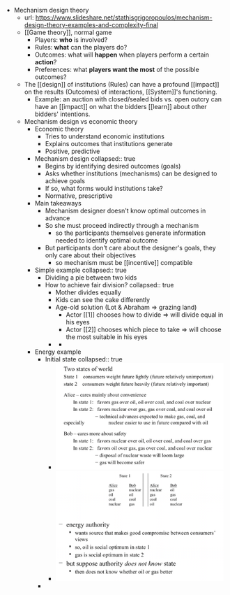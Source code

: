 - Mechanism design theory
	- url: https://www.slideshare.net/stathisgrigoropoulos/mechanism-design-theory-examples-and-complexity-final
	- [[Game theory]], normal game
		- Players: **who** is involved?
		- Rules: **what** can the players do?
		- Outcomes: what will **happen** when players perform a certain **action**?
		- Preferences: what **players want the most** of the possible outcomes?
	- The [[design]] of institutions (Rules) can have a profound [[impact]] on the results (Outcomes) of interactions, [[System]]'s functioning.
		- Example: an auction with closed/sealed bids vs. open outcry can have an [[impact]] on what the bidders [[learn]] about other bidders' intentions.
	- Mechanism design vs economic theory
		- Economic theory
			- Tries to understand economic institutions
			- Explains outcomes that institutions generate
			- Positive, predictive
		- Mechanism design
		  collapsed:: true
			- Begins by identifying desired outcomes (goals)
			- Asks whether institutions (mechanisms) can be designed to achieve goals
			- If so, what forms would institutions take?
			- Normative, prescriptive
		- Main takeaways
			- Mechanism designer doesn't know optimal outcomes in advance
			- So she must proceed indirectly through a mechanism
				- so the participants themselves generate information needed to identify optimal outcome
			- But participants don't care about the designer's goals, they only care about their objectives
				- so mechanism must be [[incentive]] compatible
		- Simple example
		  collapsed:: true
			- Dividing a pie between two kids
			- How to achieve fair division?
			  collapsed:: true
				- Mother divides equally
				- Kids can see the cake differently
				- Age-old solution (Lot & Abraham => grazing land)
					- Actor [[1]] chooses how to divide => will divide equal in his eyes
					- Actor [[2]] chooses which piece to take => will choose the most suitable in his eyes
				-
					-
		- Energy example
			- Initial state
			  collapsed:: true
				- ![image.png](../assets/image_1660908324269_0.png)
				- ![image.png](../assets/image_1660908343427_0.png)
			-